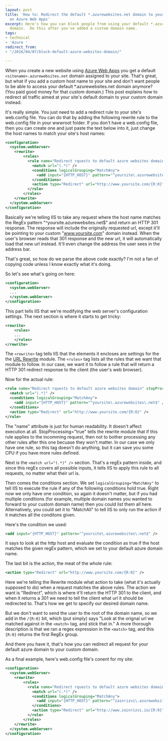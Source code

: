 ```yaml
---
layout: post
title: 'How to: Redirect the default *.azurewebsites.net domain to your custom domain
  on Azure Web Apps'
excerpt: Here's how you can block people from using your default *.azurewebsites.net
  domain.  Do this after you've added a custom domain name.
tags:
- technical
- 'Azure '
redirect_from:
- "/2016/04/07/block-default-azure-websites-domain/"

---
```

When you create a new website using [Azure Web Apps](https://azure.microsoft.com/en-us/services/app-service/web/) you get a default `<sitename>.azurewebsites.net` domain assigned to your site.  That's great, but what if you add a custom host name to your site and don't want people to be able to access your default *.azurewebsites.net domain anymore? (You paid good money for that custom domain.)  This post explains how to redirect all traffic aimed at your site's default domain to your custom domain instead.

It's really simple. You just need to add a redirect rule to your site's web.config file.  You can do that by adding the following rewrite rule to the web.config file in your wwwroot folder.  If you don't have a web.config file, then you can create one and just paste the text below into it, just change the host names to match your site's host names:

```xml
<configuration>
  <system.webServer>  
    <rewrite>  
        <rules>  
          <rule name="Redirect rquests to default azure websites domain" stopProcessing="true">
            <match url="(.*)" />  
            <conditions logicalGrouping="MatchAny">
              <add input="{HTTP_HOST}" pattern="^yoursite\.azurewebsites\.net$" />
            </conditions>
            <action type="Redirect" url="http://www.yoursite.com/{R:0}" />  
          </rule>  
        </rules>  
    </rewrite>  
  </system.webServer>  
</configuration>  
```

Basically we're telling IIS to take any request where the host name matches the RegEx pattern "^yoursite\.azurewebsites\.net$" and return an HTTP 301 response. The response will include the originally requested url, except it'll be pointing to your custom "www.yoursite.com" domain instead.  When the user's browser reads that 301 response and the new url, it will automatically load that new url instead. It'll even change the address the user sees in the address bar.

That's great, so how do we parse the above code exactly?  I'm not a fan of copying code unless I know exactly what it's doing. 

So let's see what's going on here:

```xml
<configuration>
  <system.webServer>  
  ...
  </system.webServer>  
</configuration>  
```

This part tells IIS that we're modifying the web server's configuration settings. The next section is where it starts to get tricky:

```xml
<rewrite>  
    <rules> 
    ... 
    </rules>  
</rewrite>  
```

The `<rewrite>` tag tells IIS that the elements it encloses are settings for the the [URL Rewrite](http://www.iis.net/learn/extensions/url-rewrite-module/creating-rewrite-rules-for-the-url-rewrite-module) module.  The `<rules>` tag lists all the rules that we want that module to follow.   In our case, we want it to follow a rule that will return a HTTP 301 redirect response to the client (the user's web browser).

Now for the actual rule:

```xml
<rule name="Redirect rquests to default azure websites domain" stopProcessing="true">
  <match url="(.*)" />  
  <conditions logicalGrouping="MatchAny">
    <add input="{HTTP_HOST}" pattern="^yoursite\.azurewebsites\.net$" />
  </conditions>
  <action type="Redirect" url="http://www.yoursite.com/{R:0}" />  
</rule>  
```

The "name" attribute is just for human readability. It doesn't affect execution at all. StopProcessing="true" tells the rewrite module that if this rule applies to the incomming request, then not to bother processing any other rules  after this one becuase they won't matter.  In our case we only have one rule, so this tag doesn't do anything, but it can save you some CPU if you have more rules defined.

Next is the `<match url="(.*)" />` section. That's a regEx pattern inside, and since this regEx covers all possible inputs, it tells IIS to apply this rule to all requests, no matter what their url is.

Then comes the conditions section. We set `logicalGrouping="MatchAny"` to tell IIS to execute the rule if any of the following conditions hold true.  Right now we only have one condition, so again it doesn't matter, but if you had multiple conditions (for example, multiple domain names you wanted to forward to your custom domain name) then you could list them all here. Alternatively, you could set it to "MatchAll" to tell IIS to only run the action if it matches all the conditons given.

Here's the condition we used:

```xml
<add input="{HTTP_HOST}" pattern="^yoursite\.azurewebsites\.net$" />
```

It says to look at the http host and evaluate the condition as true if the host matches the given regEx pattern, which we set to your default azure domain name.

The last bit is the action, the meat of the whole rule:

```xml
<action type="Redirect" url="http://www.yoursite.com/{R:0}" />  
```

Here we're telling the Rewrite module what action to take (what it's actually supposed to do) when a request matches the above rules.  The action we want is "Redirect", which is where it'll return the HTTP 301 to the client, and when it returns a 301 we need to tell the client what url it should be redirected to. That's how we get to specify our desired domain name. 

But we don't want to send the user to the root of the domain name, so we add in the `/{R:0}` bit, which (put simply) says "Look at the orignal url we matched against in the `<match>` tag, and stick that in."  A more thorough description is that we ran a regex expression in the `<match>` tag, and this `{R:0}` returns the first RegEx group.

And there you have it, that's how you can redirect all request for your default azure domain to your custom domain.

As a final example, here's web.config file's conent for my site:

```xml
<configuration>
  <system.webServer>  
    <rewrite>  
        <rules>  
          <rule name="Redirect rquests to default azure websites domain" stopProcessing="true">
            <match url="(.*)" />  
            <conditions logicalGrouping="MatchAny">
              <add input="{HTTP_HOST}" pattern="^zainrizvi\.azurewebsites\.net$" />
            </conditions>
            <action type="Redirect" url="http://www.zainrizvi.io/{R:0}" />  
          </rule>  
        </rules>  
    </rewrite>  
  </system.webServer>  
</configuration>  
```
